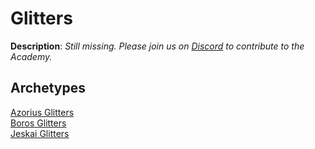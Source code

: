 <!-- This page is automatically generated by Myr: do not update it manually. -->
<!-- Changes directly applied here will be lost. -->
<!-- If you plan to update this page, please update the template at https://github.com/Pauperformance/pauperformance-bot -->
<!-- Templates can be found under pauperformance-bot/resources/templates/ -->
# Glitters

**Description**: _Still missing. Please join us on [Discord](https://discord.gg/fYQbpjjkQ3) to contribute to the Academy._

## **Archetypes**

[Azorius Glitters](../archetypes/Azorius%20Glitters.html)  
[Boros Glitters](../archetypes/Boros%20Glitters.html)  
[Jeskai Glitters](../archetypes/Jeskai%20Glitters.html)  


